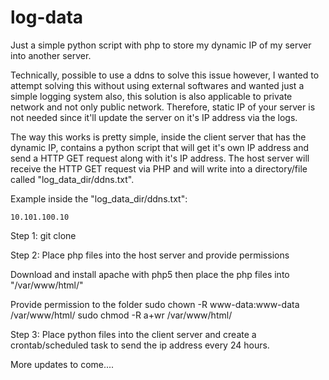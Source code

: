 # log-data
Just a simple python script with php to store my dynamic IP of my server into another server.

Technically, possible to use a ddns to solve this issue however, I wanted to attempt solving this without using external softwares and wanted just a simple logging system also, this solution is also applicable to private network and not only public network. Therefore, static IP of your server is not needed since it'll update the server on it's IP address via the logs.

The way this works is pretty simple, inside the client server that has the dynamic IP, contains a python script that will get it's own IP address and send a HTTP GET request along with it's IP address.
The host server will receive the HTTP GET request via PHP and will write into a directory/file called "log_data_dir/ddns.txt".

Example inside the "log_data_dir/ddns.txt":

    10.101.100.10

Step 1: git clone

Step 2: Place php files into the host server and provide permissions

Download and install apache with php5 then place the php files into "/var/www/html/"

Provide permission to the folder
    sudo chown -R www-data:www-data /var/www/html/
    sudo chmod -R a+wr /var/www/html/
    
Step 3: Place python files into the client server and create a crontab/scheduled task to send the ip address every 24 hours.



More updates to come....
